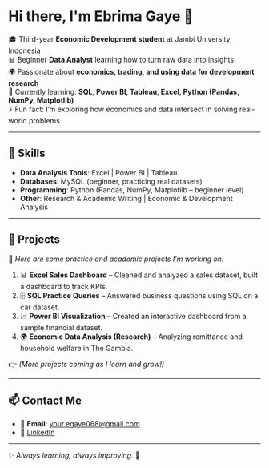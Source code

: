 # Hi there, I'm Ebrima Gaye 👋  

🎓 Third-year **Economic Development student** at Jambi University, Indonesia  
📊 Beginner **Data Analyst** learning how to turn raw data into insights  
🌍 Passionate about **economics, trading, and using data for development research**  
🌱 Currently learning: **SQL, Power BI, Tableau, Excel, Python (Pandas, NumPy, Matplotlib)**  
⚡ Fun fact: I’m exploring how economics and data intersect in solving real-world problems  

---

## 🔧 Skills  
- **Data Analysis Tools**: Excel | Power BI | Tableau  
- **Databases**: MySQL (beginner, practicing real datasets)  
- **Programming**: Python (Pandas, NumPy, Matplotlib – beginner level)  
- **Other**: Research & Academic Writing | Economic & Development Analysis  

---

## 📂 Projects  
🚀 *Here are some practice and academic projects I’m working on:*  

1. 📊 **Excel Sales Dashboard** – Cleaned and analyzed a sales dataset, built a dashboard to track KPIs.  
2. 🗄 **SQL Practice Queries** – Answered business questions using SQL on a car dataset.  
3. 📈 **Power BI Visualization** – Created an interactive dashboard from a sample financial dataset.  
4. 🌍 **Economic Data Analysis (Research)** – Analyzing remittance and household welfare in The Gambia.  

👉 *(More projects coming as I learn and grow!)*  

---

## 📫 Contact Me  
- 📧 **Email**: your.egaye068@gmail.com 
- 💼 [LinkedIn](https://linkedin.com/in/yourusername)  

---

✨ *Always learning, always improving.* 🚀  
